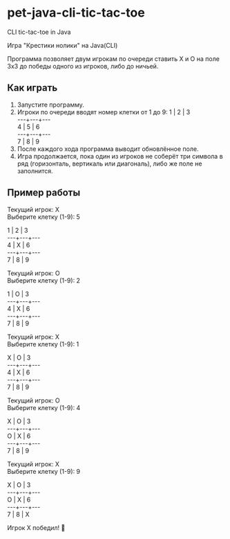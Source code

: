 # pet-java-cli-tic-tac-toe
CLI tic-tac-toe in Java

Игра "Крестики нолики" на Java(CLI)

Программа позволяет двум игрокам по очереди ставить X и O на поле 3x3 до победы одного из игроков, либо до ничьей.

## Как играть
1. Запустите программу.
2. Игроки по очереди вводят номер клетки от 1 до 9:
     1 | 2 | 3  
    ---+---+---  
     4 | 5 | 6  
    ---+---+---  
     7 | 8 | 9  
3. После каждого хода программа выводит обновлённое поле.
4. Игра продолжается, пока один из игроков не соберёт три символа в ряд (горизонталь, вертикаль или диагональ), либо же поле не заполнится.

## Пример работы
Текущий игрок: X  
Выберите клетку (1-9): 5    
  
 1 | 2 | 3   
---+---+---  
 4 | X | 6   
---+---+---  
 7 | 8 | 9  
  
Текущий игрок: O  
Выберите клетку (1-9): 2  
  
 1 | O | 3  
---+---+---  
 4 | X | 6  
---+---+---  
 7 | 8 | 9  
  
Текущий игрок: X  
Выберите клетку (1-9): 1  
  
 X | O | 3  
---+---+---  
 4 | X | 6  
---+---+---  
 7 | 8 | 9  
  
Текущий игрок: O  
Выберите клетку (1-9): 4  
  
 X | O | 3  
---+---+---  
 O | X | 6  
---+---+---  
 7 | 8 | 9  
  
Текущий игрок: X  
Выберите клетку (1-9): 9  
  
 X | O | 3  
---+---+---  
 O | X | 6  
---+---+---  
 7 | 8 | X  
  
Игрок X победил! 🎉  
